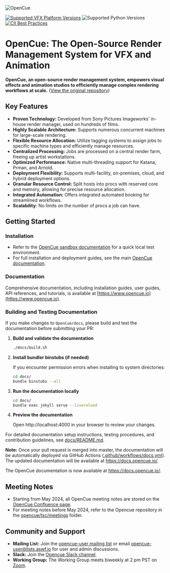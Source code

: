 ![OpenCue](/images/opencue_logo_with_text.png)

[![Supported VFX Platform Versions](https://img.shields.io/badge/vfx%20platform-2021--2024-lightgrey.svg)](http://www.vfxplatform.com/)
![Supported Python Versions](https://img.shields.io/badge/python-3.6+-blue.svg)
[![CII Best Practices](https://bestpractices.coreinfrastructure.org/projects/2837/badge)](https://bestpractices.coreinfrastructure.org/projects/2837)

# OpenCue: The Open-Source Render Management System for VFX and Animation

**OpenCue, an open-source render management system, empowers visual effects and animation studios to efficiently manage complex rendering workflows at scale.**  ([View the original repository](https://github.com/AcademySoftwareFoundation/OpenCue))

## Key Features

*   **Proven Technology:** Developed from Sony Pictures Imageworks' in-house render manager, used on hundreds of films.
*   **Highly Scalable Architecture:** Supports numerous concurrent machines for large-scale rendering.
*   **Flexible Resource Allocation:** Utilize tagging systems to assign jobs to specific machine types and efficiently manage resources.
*   **Centralized Processing:** Jobs are processed on a central render farm, freeing up artist workstations.
*   **Optimized Performance:** Native multi-threading support for Katana, Prman, and Arnold.
*   **Deployment Flexibility:** Supports multi-facility, on-premises, cloud, and hybrid deployment options.
*   **Granular Resource Control:** Split hosts into procs with reserved core and memory, allowing for precise resource allocation.
*   **Integrated Automation:** Offers integrated automated booking for streamlined workflows.
*   **Scalability:** No limits on the number of procs a job can have.

## Getting Started

### Installation

*   Refer to the [OpenCue sandbox documentation](https://github.com/AcademySoftwareFoundation/OpenCue/blob/master/sandbox/README.md) for a quick local test environment.
*   For full installation and deployment guides, see the main [OpenCue documentation](https://www.opencue.io/docs/getting-started/).

### Documentation

Comprehensive documentation, including installation guides, user guides, API references, and tutorials, is available at [https://www.opencue.io](https://www.opencue.io).

### Building and Testing Documentation

If you make changes to `OpenCue/docs`, please build and test the documentation before submitting your PR:

1.  **Build and validate the documentation**
    ```bash
    ./docs/build.sh
    ```

2.  **Install bundler binstubs (if needed)**

    If you encounter permission errors when installing to system directories:
    ```bash
    cd docs/
    bundle binstubs --all
    ```

3.  **Run the documentation locally**
    ```bash
    cd docs/
    bundle exec jekyll serve --livereload
    ```

4.  **Preview the documentation**

    Open http://localhost:4000 in your browser to review your changes.

For detailed documentation setup instructions, testing procedures, and contribution guidelines, see [docs/README.md](https://github.com/AcademySoftwareFoundation/OpenCue/blob/master/docs/README.md).

**Note:** Once your pull request is merged into master, the documentation will be automatically deployed via GitHub Actions ([.github/workflows/docs.yml](https://github.com/AcademySoftwareFoundation/OpenCue/blob/master/docs/README.md)). The updated documentation will be available at https://docs.opencue.io/.

The OpenCue documentation is now available at https://docs.opencue.io/.

## Meeting Notes

*   Starting from May 2024, all OpenCue meeting notes are stored on the [OpenCue Confluence page](http://wiki.aswf.io/display/OPENCUE/OpenCue+Home).
*   For meeting notes before May 2024, refer to the Opencue repository in the [opencue/tsc/meetings](https://github.com/AcademySoftwareFoundation/OpenCue/tree/master/tsc/meetings) folder.

## Community and Support

*   **Mailing List:** Join the [opencue-user mailing list](https://lists.aswf.io/g/opencue-user) or email <opencue-user@lists.aswf.io> for user and admin discussions.
*   **Slack:** Join the [Opencue Slack channel](https://academysoftwarefdn.slack.com/archives/CMFPXV39Q).
*   **Working Group:** The Working Group meets biweekly at 2 pm PST on [Zoom](https://www.google.com/url?q=https://zoom-lfx.platform.linuxfoundation.org/meeting/95509555934?password%3Da8d65f0e-c5f0-44fb-b362-d3ed0c22b7c1&sa=D&source=calendar&ust=1717863981078692&usg=AOvVaw1zRcYz7VPAwfwOXeBPpoM6).